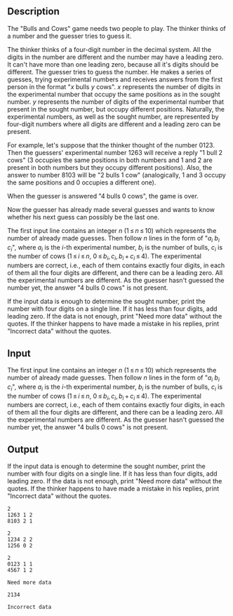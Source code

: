 ## Description

<div><p>The "Bulls and Cows" game needs two people to play. The thinker thinks of a number and the guesser tries to guess it.</p><p>The thinker thinks of a four-digit number in the decimal system. All the digits in the number are different and the number may have a leading zero. It can't have more than one leading zero, because all it's digits should be different. The guesser tries to guess the number. He makes a series of guesses, trying experimental numbers and receives answers from the first person in the format "<span class="tex-span"><i>x</i></span> bulls <span class="tex-span"><i>y</i></span> cows". <span class="tex-span"><i>x</i></span> represents the number of digits in the experimental number that occupy the same positions as in the sought number. <span class="tex-span"><i>y</i></span> represents the number of digits of the experimental number that present in the sought number, but occupy different positions. Naturally, the experimental numbers, as well as the sought number, are represented by four-digit numbers where all digits are different and a leading zero can be present.</p><p>For example, let's suppose that the thinker thought of the number <span class="tex-font-style-tt">0123</span>. Then the guessers' experimental number <span class="tex-font-style-tt">1263</span> will receive a reply "1 bull 2 cows" (3 occupies the same positions in both numbers and 1 and 2 are present in both numbers but they occupy different positions). Also, the answer to number <span class="tex-font-style-tt">8103</span> will be "2 bulls 1 cow" (analogically, 1 and 3 occupy the same positions and 0 occupies a different one). </p><p>When the guesser is answered "4 bulls 0 cows", the game is over.</p><p>Now the guesser has already made several guesses and wants to know whether his next guess can possibly be the last one.</p></div><div class="input-specification"><p>The first input line contains an integer <span class="tex-span"><i>n</i></span> (<span class="tex-span">1 ≤ <i>n</i> ≤ 10</span>) which represents the number of already made guesses. Then follow <span class="tex-span"><i>n</i></span> lines in the form of "<span class="tex-span"><i>a</i><sub class="lower-index"><i>i</i></sub></span> <span class="tex-span"><i>b</i><sub class="lower-index"><i>i</i></sub></span> <span class="tex-span"><i>c</i><sub class="lower-index"><i>i</i></sub></span>", where <span class="tex-span"><i>a</i><sub class="lower-index"><i>i</i></sub></span> is the <span class="tex-span"><i>i</i></span>-th experimental number, <span class="tex-span"><i>b</i><sub class="lower-index"><i>i</i></sub></span> is the number of bulls, <span class="tex-span"><i>c</i><sub class="lower-index"><i>i</i></sub></span> is the number of cows (<span class="tex-span">1 ≤ <i>i</i> ≤ <i>n</i></span>, <span class="tex-span">0 ≤ <i>b</i><sub class="lower-index"><i>i</i></sub>, <i>c</i><sub class="lower-index"><i>i</i></sub>, <i>b</i><sub class="lower-index"><i>i</i></sub> + <i>c</i><sub class="lower-index"><i>i</i></sub> ≤ 4</span>). The experimental numbers are correct, i.e., each of them contains exactly four digits, in each of them all the four digits are different, and there can be a leading zero. All the experimental numbers are different. As the guesser hasn't guessed the number yet, the answer "4 bulls 0 cows" is not present.</p></div><div class="output-specification"><p>If the input data is enough to determine the sought number, print the number with four digits on a single line. If it has less than four digits, add leading zero. If the data is not enough, print "<span class="tex-font-style-tt">Need more data</span>" without the quotes. If the thinker happens to have made a mistake in his replies, print "<span class="tex-font-style-tt">Incorrect data</span>" without the quotes.</p></div>

## Input

<p>The first input line contains an integer <span class="tex-span"><i>n</i></span> (<span class="tex-span">1 ≤ <i>n</i> ≤ 10</span>) which represents the number of already made guesses. Then follow <span class="tex-span"><i>n</i></span> lines in the form of "<span class="tex-span"><i>a</i><sub class="lower-index"><i>i</i></sub></span> <span class="tex-span"><i>b</i><sub class="lower-index"><i>i</i></sub></span> <span class="tex-span"><i>c</i><sub class="lower-index"><i>i</i></sub></span>", where <span class="tex-span"><i>a</i><sub class="lower-index"><i>i</i></sub></span> is the <span class="tex-span"><i>i</i></span>-th experimental number, <span class="tex-span"><i>b</i><sub class="lower-index"><i>i</i></sub></span> is the number of bulls, <span class="tex-span"><i>c</i><sub class="lower-index"><i>i</i></sub></span> is the number of cows (<span class="tex-span">1 ≤ <i>i</i> ≤ <i>n</i></span>, <span class="tex-span">0 ≤ <i>b</i><sub class="lower-index"><i>i</i></sub>, <i>c</i><sub class="lower-index"><i>i</i></sub>, <i>b</i><sub class="lower-index"><i>i</i></sub> + <i>c</i><sub class="lower-index"><i>i</i></sub> ≤ 4</span>). The experimental numbers are correct, i.e., each of them contains exactly four digits, in each of them all the four digits are different, and there can be a leading zero. All the experimental numbers are different. As the guesser hasn't guessed the number yet, the answer "4 bulls 0 cows" is not present.</p>

## Output

<p>If the input data is enough to determine the sought number, print the number with four digits on a single line. If it has less than four digits, add leading zero. If the data is not enough, print "<span class="tex-font-style-tt">Need more data</span>" without the quotes. If the thinker happens to have made a mistake in his replies, print "<span class="tex-font-style-tt">Incorrect data</span>" without the quotes.</p>





```input1
2
1263 1 2
8103 2 1

```




```input2
2
1234 2 2
1256 0 2

```




```input3
2
0123 1 1
4567 1 2

```




```output1
Need more data
```




```output2
2134
```




```output3
Incorrect data
```



